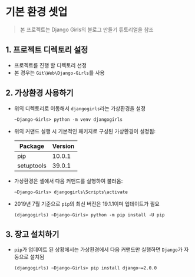 # 기본 환경 셋업

> 본 프로젝트는 Django Girls의 블로그 만들기 튜토리얼을 참조

## 1. 프로젝트 디렉토리 설정

- 프로젝트를 진행 할 디렉토리 선정
- 본 경우는 `Git\Web\Django-Girls`를 사용

## 2. 가상환경 사용하기

- 위의 디렉토리로 이동해서 `djangogirls`라는 가상환경을 설정

  ```shell
  ~Django-Girls> python -m venv djangogirls
  ```

- 위의 커맨드 실행 시 기본적인 패키지로 구성된 가상환경이 설정됨:

  | Package    | Version |
  | ---------- | ------- |
  | pip        | 10.0.1  |
  | setuptools | 39.0.1  |

- 가상환경은 셸에서 다음 커맨드를 실행하여 불러옴: 

  ```shell
  ~Django-Girls> djangogirls\Scripts\activate
  ```

- 2019년 7월 기준으로 `pip`의 최신 버전은 19.1.1이며 업데이트가 필요

  ```shell
  (djangogirls) ~Django-Girls> python -m pip install -U pip
  ```

## 3.  장고 설치하기

- `pip`가 업데이트 된 상황에서는 가상환경에서 다음 커맨드만 실행하면 `Django`가 자동으로 설치됨

  ```shell
  (djangogirls) ~Django-Girls> pip install django~=2.0.0
  ```

  